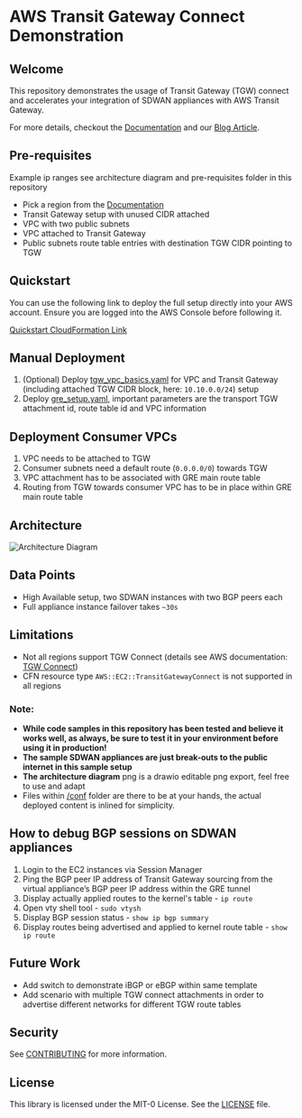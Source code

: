 # AWS Transit Gateway Connect Demonstration

## Welcome

This repository demonstrates the usage of Transit Gateway (TGW) connect and accelerates your integration of SDWAN appliances with AWS Transit Gateway.

For more details, checkout the [Documentation](https://docs.aws.amazon.com/vpc/latest/tgw/tgw-connect.html) and our [Blog Article](https://aws.amazon.com/de/blogs/networking-and-content-delivery/simplify-sd-wan-connectivity-with-aws-transit-gateway-connect/).

## Pre-requisites

Example ip ranges see architecture diagram and pre-requisites folder in this repository

* Pick a region from the [Documentation](https://docs.aws.amazon.com/vpc/latest/tgw/tgw-connect.html#tgw-connect-requirements)
* Transit Gateway setup with unused CIDR attached
* VPC with two public subnets
* VPC attached to Transit Gateway
* Public subnets route table entries with destination TGW CIDR pointing to TGW

## Quickstart

You can use the following link to deploy the full setup directly into your AWS account. Ensure you are logged into the AWS Console before following it.

[Quickstart CloudFormation Link](https://console.aws.amazon.com/cloudformation/home?region=eu-west-1#/stacks/new?templateURL=https:%2F%2Fs3.amazonaws.com%2Ff7o-quickstart%2Faws-transit-gateway-connect-sample%2Fgre_setup.yaml)

## Manual Deployment
1. (Optional) Deploy [tgw_vpc_basics.yaml](./pre-requisites/tgw_vpc_basics.yaml) for VPC and Transit Gateway (including attached TGW CIDR block, here: `10.10.0.0/24`) setup
2. Deploy [gre_setup.yaml](gre_setup.yaml), important parameters are the transport TGW attachment id, route table id and VPC information

## Deployment Consumer VPCs
1. VPC needs to be attached to TGW
2. Consumer subnets need a default route (`0.0.0.0/0`) towards TGW
3. VPC attachment has to be associated with GRE main route table
4. Routing from TGW towards consumer VPC has to be in place within GRE main route table 

## Architecture
![Architecture Diagram](docs/tgw-connect.png)

## Data Points
* High Available setup, two SDWAN instances with two BGP peers each
* Full appliance instance failover takes `~30s`

## Limitations
* Not all regions support TGW Connect (details see AWS documentation: [TGW Connect](https://docs.aws.amazon.com/vpc/latest/tgw/tgw-connect.html))
* CFN resource type `AWS::EC2::TransitGatewayConnect` is not supported in all regions

### Note:

* **While code samples in this repository has been tested and believe it works well, as always, be sure to test it in your environment before using it in production!**
* **The sample SDWAN appliances are just break-outs to the public internet in this sample setup**
* **The architecture diagram** png is a drawio editable png export, feel free to use and adapt
* Files within [/conf](/conf) folder are there to be at your hands, the actual deployed content is inlined for simplicity.

## How to debug BGP sessions on SDWAN appliances

1. Login to the EC2 instances via Session Manager
2. Ping the BGP peer IP address of Transit Gateway sourcing from the virtual appliance’s BGP peer IP address within the GRE tunnel
3. Display actually applied routes to the kernel's table - `ip route`
4. Open vty shell tool - `sudo vtysh`
5. Display BGP session status - `show ip bgp summary`
6. Display routes being advertised and applied to kernel route table - `show ip route`

## Future Work

* Add switch to demonstrate iBGP or eBGP within same template
* Add scenario with multiple TGW connect attachments in order to advertise different networks for different TGW route tables

## Security

See [CONTRIBUTING](CONTRIBUTING.md#security-issue-notifications) for more information.

## License

This library is licensed under the MIT-0 License. See the [LICENSE](LICENSE) file.
